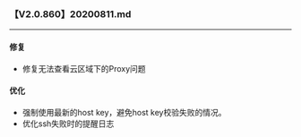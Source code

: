 ### 【V2.0.860】20200811.md
----
#### 修复
- 修复无法查看云区域下的Proxy问题

#### 优化
- 强制使用最新的host key，避免host key校验失败的情况。
- 优化ssh失败时的提醒日志
